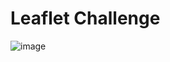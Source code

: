 # Leaflet Challenge
![image](https://burnseverity.cr.usgs.gov/baer/sites/baer/themes/custom/baer/src/assets/images/app/usgs.png)

